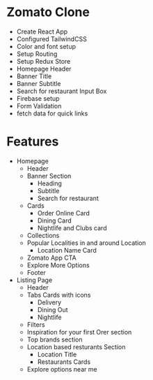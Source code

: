 # Zomato Clone

- Create React App
- Configured TailwindCSS
- Color and font setup
- Setup Routing
- Setup Redux Store
- Homepage Header
- Banner Title
- Banner Subtitle
- Search for restaurant Input Box
- Firebase setup
- Form Validation
- fetch data for quick links 




# Features
- Homepage
    - Header
    - Banner Section
        - Heading
        - Subtitle
        - Search for restaurant 
    - Cards
        - Order Online Card
        - Dining Card
        - Nightlife and Clubs card
    - Collections
    - Popular Localities in and around Location
        - Location Name Card
    - Zomato App CTA
    - Explore More Options
    - Footer
- Listing Page
    - Header
    - Tabs Cards with icons
        - Delivery
        - Dining Out 
        - Nightlife
    - Filters
    - Inspiration for your first Orer section
    - Top brands section
    - Location based resturants Section
        - Location Title
        - Restaurants Cards
    - Explore options near me
